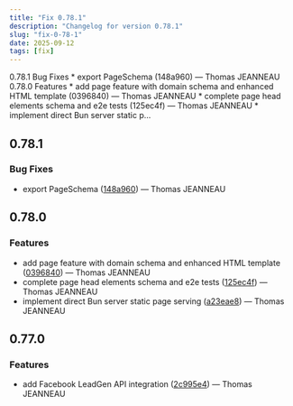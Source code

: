 ```yaml
---
title: "Fix 0.78.1"
description: "Changelog for version 0.78.1"
slug: "fix-0-78-1"
date: 2025-09-12
tags: [fix]
---
```


<p class="before-truncate"> 0.78.1   Bug Fixes  * export PageSchema (148a960) — Thomas JEANNEAU   0.78.0   Features  * add page feature with domain schema and enhanced HTML template (0396840) — Thomas JEANNEAU * complete page head elements schema and e2e tests (125ec4f) — Thomas JEANNEAU * implement direct Bun server static p...</p>

<!-- truncate -->

## 0.78.1

### Bug Fixes

* export PageSchema ([148a960](https://github.com/latechforce/engine/commit/148a9605f7743fd98062c52fc5401294f1b8b07d)) — Thomas JEANNEAU

## 0.78.0

### Features

* add page feature with domain schema and enhanced HTML template ([0396840](https://github.com/latechforce/engine/commit/03968403f6f4132f18a2f2abf6d052155a290dfd)) — Thomas JEANNEAU
* complete page head elements schema and e2e tests ([125ec4f](https://github.com/latechforce/engine/commit/125ec4ff067dcc14bea80ba7afbb7d97bd20c317)) — Thomas JEANNEAU
* implement direct Bun server static page serving ([a23eae8](https://github.com/latechforce/engine/commit/a23eae81015f36b63bea71c0d4b2db1275aa15e6)) — Thomas JEANNEAU

## 0.77.0

### Features

* add Facebook LeadGen API integration ([2c995e4](https://github.com/latechforce/engine/commit/2c995e457e18bc4db38dfd017ceb4efd563cd3fe)) — Thomas JEANNEAU
